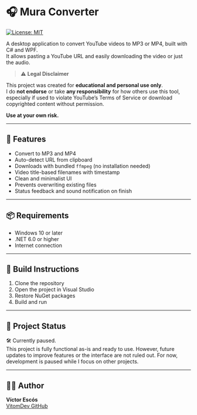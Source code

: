 # 🎧 Mura Converter
[![License: MIT](https://img.shields.io/badge/License-MIT-yellow.svg)](https://opensource.org/licenses/MIT)

A desktop application to convert YouTube videos to MP3 or MP4, built with C# and WPF.  
It allows pasting a YouTube URL and easily downloading the video or just the audio.

> ⚠️ **Legal Disclaimer**

This project was created for **educational and personal use only**.  
I do **not endorse** or take **any responsibility** for how others use this tool, especially if used to violate YouTube’s Terms of Service or download copyrighted content without permission.

**Use at your own risk.**

---

## 🚀 Features

- Convert to MP3 and MP4
- Auto-detect URL from clipboard
- Downloads with bundled `ffmpeg` (no installation needed)
- Video title-based filenames with timestamp
- Clean and minimalist UI
- Prevents overwriting existing files
- Status feedback and sound notification on finish

---

## 📦 Requirements

- Windows 10 or later  
- .NET 6.0 or higher  
- Internet connection

---

## 🔧 Build Instructions

1. Clone the repository
2. Open the project in Visual Studio
3. Restore NuGet packages
4. Build and run

---

## 🧪 Project Status

🛠️ Currently paused.  
This project is fully functional as-is and ready to use.
However, future updates to improve features or the interface are not ruled out.
For now, development is paused while I focus on other projects.

---

## 🧑‍💻 Author

**Víctor Escós**  
[VitomDev GitHub](https://github.com/VitomDev)


